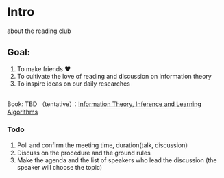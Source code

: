 # Intro
about the reading club

## Goal:
1. To make friends :hearts:
2. To cultivate the love of reading and discussion on information theory
3. To inspire ideas on our daily researches 

##
  Book: TBD 
  （tentative）：[Information Theory, Inference and Learning Algorithms](https://www.amazon.com/Information-Theory-Inference-Learning-Algorithms/dp/0521642981/ref=sr_1_3?s=books&ie=UTF8&qid=1468191074&sr=1-3&keywords=Information+Theory)
 
  
### Todo
  1. Poll and confirm the meeting time, duration(talk, discussion）
  2. Discuss on the procedure and the ground rules
  3. Make the agenda and the list of speakers who lead the discussion (the speaker will choose the topic)




